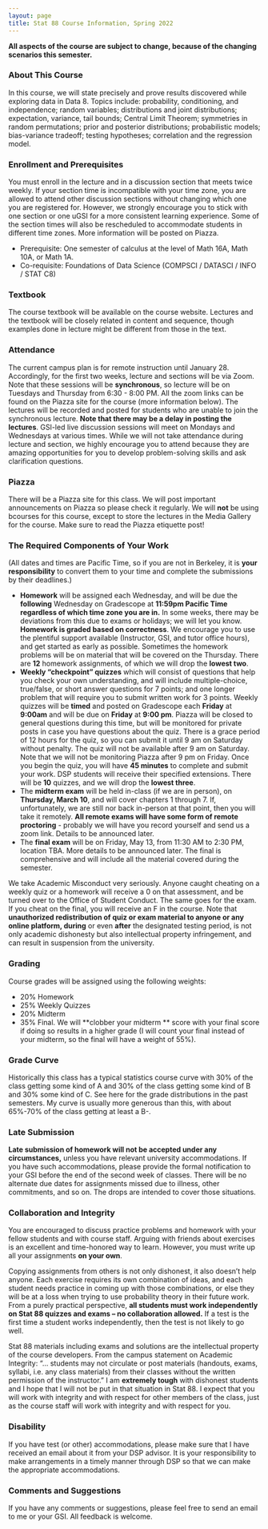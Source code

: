 ```yaml
---
layout: page
title: Stat 88 Course Information, Spring 2022
---
```


<!-- #### S. Stoyanov #### -->
**All aspects of the course are subject to change, because of the changing scenarios this semester.**

### About This Course ###

In this course, we will state precisely and prove results discovered while exploring data in Data 8. Topics include: probability, conditioning, and independence; random variables; distributions and joint distributions; expectation, variance, tail bounds; Central Limit Theorem; symmetries in random permutations; prior and posterior distributions; probabilistic models; bias-variance tradeoff; testing hypotheses; correlation and the regression model. 

### Enrollment and Prerequisites ###
You must enroll in the lecture and in a discussion section that meets twice weekly. If your section time is incompatible with your time zone, you are allowed to attend other discussion sections without changing which one you are registered for. However, we strongly encourage you to stick with one section or one uGSI for a more consistent learning experience. Some of the section times will also be rescheduled to accommodate students in different time zones. More information will be posted on Piazza. 
- Prerequisite: One semester of calculus at the level of Math 16A, Math 10A, or Math
1A.
- Co-requisite: Foundations of Data Science (COMPSCI / DATASCI / INFO / STAT
C8)

### Textbook ###
The course textbook will be available on the course website. Lectures and the textbook will be closely related in content and sequence, though examples done in lecture might be different from those in the text. 

### Attendance ###
The current campus plan is for remote instruction until January 28. Accordingly, for the first two weeks, lecture and sections will be via Zoom. Note that these sessions will be **synchronous**, so lecture will be on Tuesdays and Thursday from 6:30 - 8:00 PM. All the zoom links can be found on the Piazza site for the course (more information below). The lectures will be recorded and posted for students who are unable to join the synchronous lecture. **Note that there may be a delay in posting the lectures**. GSI-led live discussion sessions will meet on Mondays and Wednesdays at various times. While we will not take attendance during lecture and section, we highly encourage you to attend because they are amazing opportunities for you to develop problem-solving skills and ask clarification questions. 

### Piazza ###
There will be a Piazza site for this class. We will post important announcements on Piazza so please check it regularly. We will **not** be using bcourses for this course, except to store the lectures in the Media Gallery for the course. Make sure to read the Piazza etiquette post!

### The Required Components of Your Work ###
(All dates and times are Pacific Time, so if you are not in Berkeley, it is **your responsibility** to convert them to your time and complete the submissions by their deadlines.) 
- **Homework** will be assigned each Wednesday, and will be due the **following** Wednesday on Gradescope at **11:59pm Pacific Time regardless of which time zone you are in.** In some weeks, there may be deviations from this due to exams or holidays; we will let you know. **Homework is graded based on correctness**. We encourage you to use the plentiful support available (Instructor, GSI, and tutor office hours), and get started as early as possible. Sometimes the homework problems will be on material that will be covered on the Thursday.  There are **12** homework assignments, of which we will drop the **lowest two**.
- **Weekly “checkpoint” quizzes** which will consist of questions that help you check your own understanding, and will include multiple-choice, true/false, or short answer questions for 7 points; and one longer problem that will require you to submit written work for 3 points. Weekly quizzes will be **timed** and posted on Gradescope each **Friday** at **9:00am** and will be due on **Friday** at **9:00 pm**. Piazza will be closed to general questions during this time, but will be monitored for private posts in case you have questions about the quiz. There is a grace period of 12 hours for the quiz, so you can submit it until 9 am on Saturday without penalty. The quiz will not be available after 9 am on Saturday. Note that we will not be monitoring Piazza after 9 pm on Friday. Once you begin the quiz, you will have **45 minutes** to complete and submit your work. DSP students will receive their specified extensions. There will be **10** quizzes, and we will drop the **lowest three**.
- The **midterm exam** will be held in-class (if we are in person), on **Thursday, March 10**, and will cover chapters 1 through 7. If, unfortunately, we are still nor back in-person at that point, then you will take it remotely. **All remote exams will have some form of remote proctoring** - probably we will have you record yourself and send us a zoom link. Details to be announced later.
- The **final exam** will be on Friday, May 13, from 11:30 AM to 2:30 PM, location TBA. More details to be announced later. The final is comprehensive and will include all the material covered during the semester.

We take Academic Misconduct very seriously. Anyone caught cheating on a weekly quiz or a homework will receive a 0 on that assessment, and be turned over to the Office of Student Conduct. The same goes for the exam. If you cheat on the final, you will receive an F in the course. Note that **unauthorized redistribution of quiz or exam material to anyone or any online platform, during** or even **after** the designated testing period, is not only academic dishonesty but also intellectual property infringement, and can result in suspension from the university.

### Grading ###
Course grades will be assigned using the following weights: 
- 20% Homework
-	25% Weekly Quizzes
-	20% Midterm
-	35% Final. 
We will **clobber your midterm ** score with your final score if doing so results in a higher grade (I will count your final instead of your midterm, so the final will have a weight of 55%).

### Grade Curve ###
Historically this class has a typical statistics course curve with 30% of the class getting some kind of A and 30% of the class getting some kind of B and 30% some kind of C. See here for the grade distributions in the past semesters. My curve is usually more generous than this, with about 65%-70% of the class getting at least a B-. 

### Late Submission ###
**Late submission of homework will not be accepted under any circumstances,** unless you have relevant university accommodations. If you have such accommodations, please provide the formal notification to your GSI before the end of the second week of classes. There will be no alternate due dates for assignments missed due to illness, other commitments, and so on. The drops are intended to cover those situations. 

### Collaboration and Integrity ###
You are encouraged to discuss practice problems and homework with your fellow students and with course staff. Arguing with friends about exercises is an excellent and time-honored way to learn. However, you must write up all your assignments **on your own**. 

Copying assignments from others is not only dishonest, it also doesn’t help anyone. Each exercise requires its own combination of ideas, and each student needs practice in coming up with those combinations, or else they will be at a loss when trying to use probability theory in their future work. From a purely practical perspective, **all students must work independently on Stat 88 quizzes and exams – no collaboration allowed.** If a test is the first time a student works independently, then the test is not likely to go well. 

Stat 88 materials including exams and solutions are the intellectual property of the course developers. From the campus statement on Academic Integrity: “... students may not circulate or post materials (handouts, exams, syllabi, i.e. any class materials) from their classes without the written permission of the instructor.” 
I am **extremely tough** with dishonest students and I hope that I will not be put in that situation in Stat 88. I expect that you will work with integrity and with respect for other members of the class, just as the course staff will work with integrity and with respect for you.


### Disability ###
If you have test (or other) accommodations, please make sure that I have received an email about it from your DSP advisor. It is your responsibility to make arrangements in a timely manner through DSP so that we can make the appropriate accommodations. 

### Comments and Suggestions ###
If you have any comments or suggestions, please feel free to send an email to me or your GSI. All feedback is welcome. 
